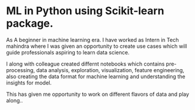 # ML in Python using Scikit-learn package.

As A beginner in machine learning era. I have worked as Intern in Tech mahindra where I was given an opportunity to create use cases which will guide professionals aspiring to learn data science. 

I along with colleague created differnt notebooks which contains  pre-processing, data analysis, exploration, visualization, feature engineering, also creating the data format for machine learning and understanding the insights for model.

This has given me opportunity to work on different flavors of data and play along..
